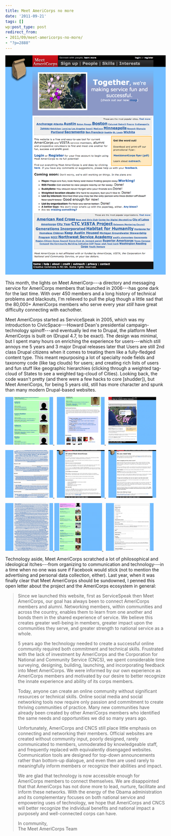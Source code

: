 ```yaml
---
title: Meet AmeriCorps no more
date: '2011-09-21'
tags: []
wp:post_type: post
redirect_from:
- 2011/09/meet-americorps-no-more/
- "?p=2888"
---
```


[ ![](/uploads/2011-09/Home-Meet-AmeriCorps.png "Home | Meet AmeriCorps") ](/uploads/2011-09/Home-Meet-AmeriCorps.png)

This month, the lights on Meet AmeriCorp---a directory and messaging service for AmeriCorps members that launched in 2006---has gone dark for the last time. With over 450 members and a long history of technical problems and blackouts, I'm relieved to pull the plug though a little sad that the 80,000+ AmeriCorps members who serve every year _still_ have great difficulty connecting with eachother.

Meet AmeriCorps started as ServiceSpeak in 2005, which was my introduction to CivicSpace---Howard Dean's presidential campaign-technology spinoff---and eventually led me to Drupal, the platform Meet AmeriCorps is built on (Drupal 4.7, to be exact). The design was minimal, but I spent many hours on enriching the experience for users---which still annoys me 5 years and 3 major Drupal releases later that Users are still 2nd class Drupal citizens when it comes to treating them like a fully-fledged content type. This meant repurposing a lot of specialty node fields and taxonomy code (like tag clouds) for users; and creating rich lists of users and fun stuff like geographic hierarchies (clicking through a weighted tag-cloud of States to see a weighted tag-cloud of Cities). Looking back, the code wasn't pretty (and there were a few hacks to core [shudder]), but Meet AmeriCorps, for being 5 years old, still has more character and spunk than many modern Drupal-based websites.

[ ![](/uploads/2011-09/California-Meet-AmeriCorps-150x150.png "California | Meet AmeriCorps") ](/uploads/2011-09/California-Meet-AmeriCorps.png)  [ ![](/uploads/2011-09/rebecca-Meet-AmeriCorps-150x150.png "rebecca | Meet AmeriCorps") ](/uploads/2011-09/rebecca-Meet-AmeriCorps.png)  [ ![](/uploads/2011-09/Map-Meet-AmeriCorps-150x150.png "Map | Meet AmeriCorps") ](/uploads/2011-09/Map-Meet-AmeriCorps.png)

[ ![](/uploads/2011-09/Interests-Meet-AmeriCorps-150x150.png "Interests | Meet AmeriCorps") ](/uploads/2011-09/Interests-Meet-AmeriCorps.png)  [ ![](/uploads/2011-09/All-about-Meet-AmeriCorps-Meet-AmeriCorps-150x150.png "All about Meet AmeriCorps | Meet AmeriCorps") ](/uploads/2011-09/All-about-Meet-AmeriCorps-Meet-AmeriCorps.png)  [ ![](/uploads/2011-09/So-you-need-help-Meet-AmeriCorps-150x150.png "So you need help | Meet AmeriCorps") ](/uploads/2011-09/So-you-need-help-Meet-AmeriCorps.png)

[ ![](/uploads/2011-09/Service-Area-Meet-AmeriCorps-150x150.png "Service Area | Meet AmeriCorps") ](/uploads/2011-09/Service-Area-Meet-AmeriCorps.png) [ ![](/uploads/2011-09/Alaska-Meet-AmeriCorps-150x150.png "Alaska | Meet AmeriCorps") ](/uploads/2011-09/Alaska-Meet-AmeriCorps.png)  [ ![](/uploads/2011-09/user-account-Meet-AmeriCorps-150x150.png "user account | Meet AmeriCorps") ](/uploads/2011-09/user-account-Meet-AmeriCorps.png)

Technology aside, Meet AmeriCorps scratched a lot of philosophical and ideological itches---from organizing to communication and technology---in a time when no one was sure if Facebook would stick (not to mention the advertising and personal data collection, either). Last year, when it was finally clear that Meet AmeriCorps should be sundowned, I penned this open letter about the project and the AmeriCorps ecosystem in general:

> Since we launched this website, first as ServiceSpeak then Meet AmeriCorps, our goal has always been to connect AmeriCorps members and alumni. Networking members, within communities and across the country, enables them to learn from one another and bonds them in the shared experience of service. We believe this creates greater well-being in members, greater impact upon the communities they serve, and greater strength to national service as a whole.
>
> 5 years ago the technology needed to create a successful online community required both commitment and technical skills. Frustrated with the lack of investment by AmeriCorps and the Corporation for National and Community Service (CNCS), we spent considerable time surveying, designing, building, launching, and incorporating feedback into Meet AmeriCorps. We were informed by our own experience as AmeriCorps members and motivated by our desire to better recognize the innate experience and ability of its corps members.
>
> Today, anyone can create an online community without significant resources or technical skills. Online social media and social networking tools now require only passion and commitment to create thriving communities of practice. Many new communities have already been created by other AmeriCorps members who identified the same needs and opportunities we did so many years ago.
>
> Unfortunately, AmeriCorps and CNCS still place little emphasis on connecting and networking their members. Official websites are created without community input, poorly designed, rarely communicated to members, unmoderated by knowledgeable staff, and frequently replaced with equivalently disengaged websites. Communication tools are designed for top-down announcements rather than bottom-up dialogue, and even then are used rarely to meaningfully inform members or recognize their abilities and impact.
>
> We are glad that technology is now accessible enough for AmeriCorps members to connect themselves. We are disappointed that that AmeriCorps has not done more to lead, nurture, facilitate and inform these networks. With the energy of the Obama administration and its complementary focuses on both national service and empowering uses of technology, we hope that AmeriCorps and CNCS will better recognize the individual benefits and national impact a purposely and well-connected corps can have.
>
> In community,<br>The Meet AmeriCorps Team
